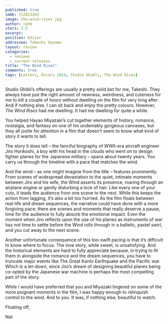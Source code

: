 ```yaml
---
published: true
imdb: tt2013293
image: the-wind-rises.jpg
author: natm
stars: 2.5
excerpt: 
position: Editor
addressee: Takeshi Seyama
layout: review
categories: 
  - reviews
  - current-releases
title: "The Wind Rises"
comments: true
tags: [Letters, Oscars 2014, Studio Ghibli, The Wind Rises]
---
```

<p>Studio Ghibli&rsquo;s offerings are usually a pretty solid bet for me, Takeshi. They always have just the right amount of newness, weirdness, and cuteness for me to kill a couple of hours without dwelling on the film for very long after. And if nothing else, I can sit back and enjoy the pretty colours. However, <em>The Wind Rises</em> had me dwelling. It had me dwelling for quite a while.</p>
<p>You helped Hayao Miyazaki&rsquo;s cut together elements of history, romance, nostalgia, and fantasy on one of his undeniably gorgeous canvases, but they all jostle for attention in a film that doesn&rsquo;t seem to know what kind of story it wants to tell.</p>
<p>The story it does tell &ndash; the fanciful biography of WWII-era aircraft engineer Jiro Horikoshi, a boy with his head in the clouds who went on to design fighter planes for the Japanese military &ndash; spans about twenty years. You carry us through the timeline with a pace that matches the wind.</p>
<p>And the wind &ndash; as one might imagine from the title &ndash; features prominently. From scenes of widespread devastation to the quiet, intimate moments between Jiro and his wife, the Wind asserts its presence, roaring through an airplane engine or gently disturbing a lock of hair. Like every one of your cuts, it leads the audience from one scene to the next. While this keeps the action from lagging, it&rsquo;s also a bit too hurried. As the film floats between real-life and dream sequences, the narrative could have done with a more forgiving pace; there are scenes and moments that really deserve a pause, time for the audience to fully absorb the emotional impact. Even the moment when Jiro reflects upon the use of his planes as instruments of war has not time to settle before the Wind rolls through in a balletic, pastel swirl, and you cut away to the next scene.</p>
<p>Another unfortunate consequence of this too-swift pacing is that it&rsquo;s difficult to know where to focus. The love story, while sweet, is unsatisfying. And the historical elements are hard to fully appreciate because, in trying to fit them in alongside the romance and the dream sequences, you have to truncate major events like The Great Kanto Earthquake and the Pacific war. Which is a let-down, since Jiro&rsquo;s dream of designing beautiful planes being co-opted by the Japanese war machine is perhaps the most compelling part of the story.&nbsp;</p>
<p>While I would have preferred that you and Miyazaki lingered on some of the more poignant moments in the film, I was happy enough to relinquish control to the wind. And to you. It was, if nothing else, beautiful to watch.&nbsp;</p>
<p>Floating off,</p>
<p>Nat</p>